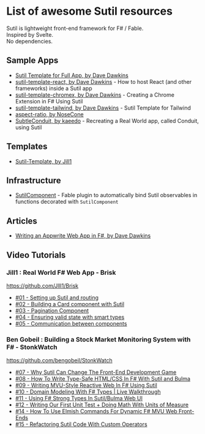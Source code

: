 # List of awesome Sutil resources

Sutil is lightweight front-end framework for F# / Fable.  
Inspired by Svelte.  
No dependencies.  

## Sample Apps

* [Sutil Template for Full App, by Dave Dawkins](https://github.com/davedawkins/sutil-template-app)
* [sutil-template-react, by Dave Dawkins](https://github.com/davedawkins/sutil-template-react) - How to host React (and other frameworks) inside a Sutil app
* [sutil-template-chromex, by Dave Dawkins](https://github.com/davedawkins/sutil-template-chromex) - Creating a Chrome Extension in F# Using Sutil
* [sutil-template-tailwind, by Dave Dawkins](https://github.com/davedawkins/sutil-template-tailwind) - Sutil Template for Tailwind
* [aspect-ratio, by NoseCone](https://github.com/NoseCone/aspect-ratio)
* [SubtleConduit, by kaeedo](https://github.com/kaeedo/SubtleConduit) - Recreating a Real World app, called Conduit, using Sutil

## Templates

* [Sutil-Template, by Jill1](https://github.com/Jlll1/Sutil-Template)

## Infrastructure

* [SutilComponent](https://github.com/Sutil-Web/SutilComponent) - Fable plugin to automatically bind Sutil observables in functions decorated with `SutilComponent`

## Articles

* [Writing an Appwrite Web App in F#, by Dave Dawkins](https://github.com/davedawkins/doodletoy#readme)

## Video Tutorials

### Jill1 : Real World F# Web App - Brisk

https://github.com/Jlll1/Brisk  
* [#01 - Setting up Sutil and routing](https://youtu.be/EC5smZp4DDc)
* [#02 - Building a Card component with Sutil](https://youtu.be/yrK-iTORgU8)
* [#03 - Pagination Component](https://youtu.be/lgbKSQNIvrU)
* [#04 - Ensuring valid state with smart types](https://youtu.be/Bs5zTkmMmas)
* [#05 - Communication between components](https://youtu.be/NuAzX_6flsI)

### Ben Gobeil : Building a Stock Market Monitoring System with F# - StonkWatch

https://github.com/bengobeil/StonkWatch
* [#07 - Why Sutil Can Change The Front-End Development Game](https://youtu.be/D5LwGKNa6dk?list=PLWtGeD5k0ryhV0Fq-_n9OADe1mud_ZTlT)
* [#08 - How To Write Type-Safe HTML/CSS In F# With Sutil and Bulma](https://youtu.be/IcSvaWPcBls?list=PLWtGeD5k0ryhV0Fq-_n9OADe1mud_ZTlT)
* [#09 - Writing MVU-Style Reactive Web In F# Using Sutil](https://youtu.be/9j2ucq2xsD4?list=PLWtGeD5k0ryhV0Fq-_n9OADe1mud_ZTlT)
* [#10 - Domain Modeling With F# Types | Live Walkthrough](https://youtu.be/8ab-0B2KlR8?list=PLWtGeD5k0ryhV0Fq-_n9OADe1mud_ZTlT)
* [#11 - Using F# Strong Types In Sutil/Bulma Web UI](https://youtu.be/iKf9PhdQNRo?list=PLWtGeD5k0ryhV0Fq-_n9OADe1mud_ZTlT)
* [#12 - Writing Our First Unit Test + Doing Math With Units of Measure](https://youtu.be/K057g57reY0?list=PLWtGeD5k0ryhV0Fq-_n9OADe1mud_ZTlT)
* [#14 - How To Use Elmish Commands For Dynamic F# MVU Web Front-Ends](https://youtu.be/_i0hwcjXk8I?list=PLWtGeD5k0ryhV0Fq-_n9OADe1mud_ZTlT)
* [#15 - Refactoring Sutil Code With Custom Operators](https://youtu.be/m6TmrvaEcHw?list=PLWtGeD5k0ryhV0Fq-_n9OADe1mud_ZTlT)
